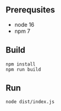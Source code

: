 ## Prerequsites 
- node 16
- npm 7

## Build
```
npm install
npm run build
```

## Run
```
node dist/index.js
```